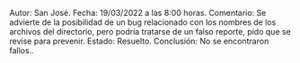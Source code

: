 Autor: San José.
Fecha: 19/03/2022 a las 8:00 horas.
Comentario: Se advierte de la posibilidad de un bug relacionado con los nombres de los archivos del directorio, pero podría tratarse de un falso reporte, pido que se revise para prevenir.
Estado: Resuelto.
Conclusión: No se encontraron fallos..